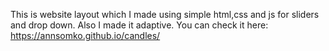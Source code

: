 This is website layout which I made using simple html,css and js for sliders and drop down. Also I made it adaptive. You can check it here: https://annsomko.github.io/candles/
